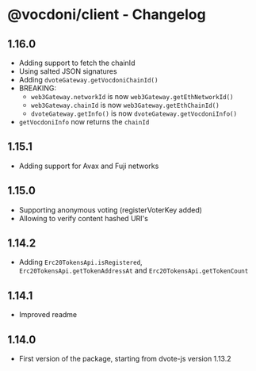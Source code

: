 # @vocdoni/client - Changelog

## 1.16.0

- Adding support to fetch the chainId
- Using salted JSON signatures
- Adding `dvoteGateway.getVocdoniChainId()`
- BREAKING:
  - `web3Gateway.networkId` is now `web3Gateway.getEthNetworkId()`
  - `web3Gateway.chainId` is now `web3Gateway.getEthChainId()`
  - `dvoteGateway.getInfo()` is now `dvoteGateway.getVocdoniInfo()`
- `getVocdoniInfo` now returns the `chainId`

## 1.15.1

- Adding support for Avax and Fuji networks

## 1.15.0

- Supporting anonymous voting (registerVoterKey added)
- Allowing to verify content hashed URI's

## 1.14.2

- Adding `Erc20TokensApi.isRegistered`, `Erc20TokensApi.getTokenAddressAt` and
  `Erc20TokensApi.getTokenCount`

## 1.14.1

- Improved readme

## 1.14.0

- First version of the package, starting from dvote-js version 1.13.2
